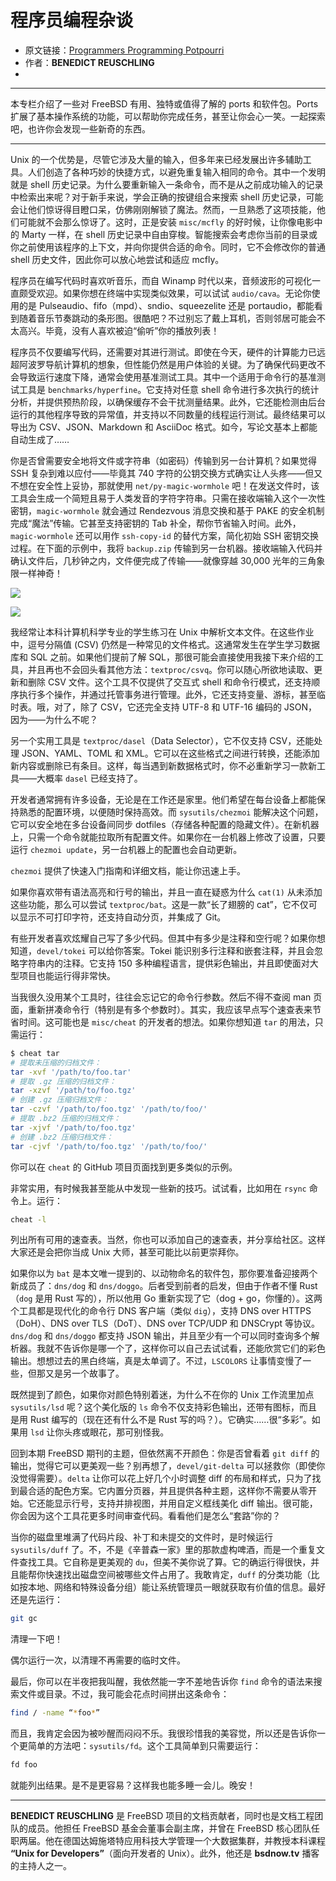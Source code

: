 # 程序员编程杂谈

- 原文链接：[Programmers Programming Potpourri](https://freebsdfoundation.org/wp-content/uploads/2021/11/Programmers_Programming_Potpourri.pdf)
- 作者：**BENEDICT REUSCHLING**
- 
---

本专栏介绍了一些对 FreeBSD 有用、独特或值得了解的 ports 和软件包。Ports 扩展了基本操作系统的功能，可以帮助你完成任务，甚至让你会心一笑。一起探索吧，也许你会发现一些新奇的东西。

---

Unix 的一个优势是，尽管它涉及大量的输入，但多年来已经发展出许多辅助工具。人们创造了各种巧妙的快捷方式，以避免重复输入相同的命令。其中一个发明就是 shell 历史记录。为什么要重新输入一条命令，而不是从之前成功输入的记录中检索出来呢？对于新手来说，学会正确的按键组合来搜索 shell 历史记录，可能会让他们惊讶得目瞪口呆，仿佛刚刚解锁了魔法。然而，一旦熟悉了这项技能，他们可能就不会那么惊讶了。这时，正是安装 `misc/mcfly` 的好时候，让你像电影中的 Marty 一样，在 shell 历史记录中自由穿梭。智能搜索会考虑你当前的目录或你之前使用该程序的上下文，并向你提供合适的命令。同时，它不会修改你的普通 shell 历史文件，因此你可以放心地尝试和适应 mcfly。

程序员在编写代码时喜欢听音乐，而自 Winamp 时代以来，音频波形的可视化一直颇受欢迎。如果你想在终端中实现类似效果，可以试试 `audio/cava`。无论你使用的是 Pulseaudio、fifo（mpd）、sndio、squeezelite 还是 portaudio，都能看到随着音乐节奏跳动的条形图。很酷吧？不过别忘了戴上耳机，否则邻居可能会不太高兴。毕竟，没有人喜欢被迫“偷听”你的播放列表！

程序员不仅要编写代码，还需要对其进行测试。即使在今天，硬件的计算能力已远超阿波罗导航计算机的想象，但性能仍然是用户体验的关键。为了确保代码更改不会导致运行速度下降，通常会使用基准测试工具。其中一个适用于命令行的基准测试工具是 `benchmarks/hyperfine`。它支持对任意 shell 命令进行多次执行的统计分析，并提供预热阶段，以确保缓存不会干扰测量结果。此外，它还能检测由后台运行的其他程序导致的异常值，并支持以不同数量的线程运行测试。最终结果可以导出为 CSV、JSON、Markdown 和 AsciiDoc 格式。如今，写论文基本上都能自动生成了……

你是否曾需要安全地将文件或字符串（如密码）传输到另一台计算机？如果觉得 SSH 复杂到难以应付——毕竟其 740 字符的公钥交换方式确实让人头疼——但又不想在安全性上妥协，那就使用 `net/py-magic-wormhole` 吧！在发送文件时，该工具会生成一个简短且易于人类发音的字符字符串。只需在接收端输入这个一次性密钥，`magic-wormhole` 就会通过 Rendezvous 消息交换和基于 PAKE 的安全机制完成“魔法”传输。它甚至支持密钥的 Tab 补全，帮你节省输入时间。此外，`magic-wormhole` 还可以用作 `ssh-copy-id` 的替代方案，简化初始 SSH 密钥交换过程。在下面的示例中，我将 `backup.zip` 传输到另一台机器。接收端输入代码并确认文件后，几秒钟之内，文件便完成了传输——就像穿越 30,000 光年的三角象限一样神奇！

![](https://github.com/user-attachments/assets/2b97349e-5bd4-4426-95e0-fb7dbb83cefa)

![](https://github.com/user-attachments/assets/d1b22eee-d644-42ed-9020-7d6c613426ae)

我经常让本科计算机科学专业的学生练习在 Unix 中解析文本文件。在这些作业中，逗号分隔值 (CSV) 仍然是一种常见的文件格式。这通常发生在学生学习数据库和 SQL 之前。如果他们提前了解 SQL，那很可能会直接使用我接下来介绍的工具，并且再也不会回头看其他方法：`textproc/csvq`。你可以随心所欲地读取、更新和删除 CSV 文件。这个工具不仅提供了交互式 shell 和命令行模式，还支持顺序执行多个操作，并通过托管事务进行管理。此外，它还支持变量、游标，甚至临时表。哦，对了，除了 CSV，它还完全支持 UTF-8 和 UTF-16 编码的 JSON，因为——为什么不呢？

另一个实用工具是 `textproc/dasel`（Data Selector），它不仅支持 CSV，还能处理 JSON、YAML、TOML 和 XML。它可以在这些格式之间进行转换，还能添加新内容或删除已有条目。这样，每当遇到新数据格式时，你不必重新学习一款新工具——大概率 `dasel` 已经支持了。

开发者通常拥有许多设备，无论是在工作还是家里。他们希望在每台设备上都能保持熟悉的配置环境，以便随时保持高效。而 `sysutils/chezmoi` 能解决这个问题，它可以安全地在多台设备间同步 dotfiles（存储各种配置的隐藏文件）。在新机器上，只需一个命令就能拉取所有配置文件。如果你在一台机器上修改了设置，只要运行 `chezmoi update`，另一台机器上的配置也会自动更新。

`chezmoi` 提供了快速入门指南和详细文档，能让你迅速上手。

如果你喜欢带有语法高亮和行号的输出，并且一直在疑惑为什么 `cat(1)` 从未添加这些功能，那么可以尝试 `textproc/bat`。这是一款“长了翅膀的 cat”，它不仅可以显示不可打印字符，还支持自动分页，并集成了 Git。

有些开发者喜欢炫耀自己写了多少代码。但其中有多少是注释和空行呢？如果你想知道，`devel/tokei` 可以给你答案。Tokei 能识别多行注释和嵌套注释，并且会忽略字符串内的注释。它支持 150 多种编程语言，提供彩色输出，并且即使面对大型项目也能运行得非常快。

当我很久没用某个工具时，往往会忘记它的命令行参数。然后不得不查阅 man 页面，重新拼凑命令行（特别是有多个参数时）。其实，我应该早点写个速查表来节省时间。这可能也是 `misc/cheat` 的开发者的想法。如果你想知道 `tar` 的用法，只需运行：

```sh
$ cheat tar
# 提取未压缩的归档文件：
tar -xvf '/path/to/foo.tar'
# 提取 .gz 压缩的归档文件：
tar -xzvf '/path/to/foo.tgz'
# 创建 .gz 压缩归档文件：
tar -czvf '/path/to/foo.tgz' '/path/to/foo/'
# 提取 .bz2 压缩的归档文件：
tar -xjvf '/path/to/foo.tgz'
# 创建 .bz2 压缩归档文件：
tar -cjvf '/path/to/foo.tgz' '/path/to/foo/'
```

你可以在 `cheat` 的 GitHub 项目页面找到更多类似的示例。

非常实用，有时候我甚至能从中发现一些新的技巧。试试看，比如用在 `rsync` 命令上。运行：

```sh
cheat -l
```

列出所有可用的速查表。当然，你也可以添加自己的速查表，并分享给社区。这样大家还是会把你当成 Unix 大师，甚至可能比以前更崇拜你。

如果你以为 `bat` 是本文唯一提到的、以动物命名的软件包，那你要准备迎接两个新成员了：`dns/dog` 和 `dns/doggo`。后者受到前者的启发，但由于作者不懂 Rust（`dog` 是用 Rust 写的），所以他用 Go 重新实现了它（dog + go，你懂的）。这两个工具都是现代化的命令行 DNS 客户端（类似 `dig`），支持 DNS over HTTPS（DoH）、DNS over TLS（DoT）、DNS over TCP/UDP 和 DNSCrypt 等协议。`dns/dog` 和 `dns/doggo` 都支持 JSON 输出，并且至少有一个可以同时查询多个解析器。我就不告诉你是哪一个了，这样你可以自己去试试看，还能欣赏它们的彩色输出。想想过去的黑白终端，真是太单调了。不过，`LSCOLORS` 让事情变慢了一些，但那又是另一个故事了。

既然提到了颜色，如果你对颜色特别着迷，为什么不在你的 Unix 工作流里加点 `sysutils/lsd` 呢？这个美化版的 `ls` 命令不仅支持彩色输出，还带有图标，而且是用 Rust 编写的（现在还有什么不是 Rust 写的吗？）。它确实……很“多彩”。如果用 `lsd` 让你头疼或眼花，那可别怪我。

回到本期 FreeBSD 期刊的主题，但依然离不开颜色：你是否曾看着 `git diff` 的输出，觉得它可以更美观一些？别再想了，`devel/git-delta` 可以拯救你（即使你没觉得需要）。`delta` 让你可以花上好几个小时调整 diff 的布局和样式，只为了找到最合适的配色方案。它内置分页器，并且提供各种主题，这样你不需要从零开始。它还能显示行号，支持并排视图，并用自定义框线美化 diff 输出。很可能，你会因为这个工具花更多时间审查代码。看看他们是怎么“套路”你的？

当你的磁盘里堆满了代码片段、补丁和未提交的文件时，是时候运行 `sysutils/duff` 了。不，不是《辛普森一家》里的那款虚构啤酒，而是一个重复文件查找工具。它自称是更美观的 `du`，但美不美你说了算。它的确运行得很快，并且能帮你快速找出磁盘空间被哪些文件占用了。我敢肯定，`duff` 的分类功能（比如按本地、网络和特殊设备分组）能让系统管理员一眼就获取有价值的信息。最好还是先运行：

```sh
git gc
```

清理一下吧！

偶尔运行一次，以清理不再需要的临时文件。

最后，你可以在半夜把我叫醒，我依然能一字不差地告诉你 `find` 命令的语法来搜索文件或目录。不过，我可能会花点时间拼出这条命令：

```sh
find / -name “*foo*”
```

而且，我肯定会因为被吵醒而闷闷不乐。我很珍惜我的美容觉，所以还是告诉你一个更简单的方法吧：`sysutils/fd`。这个工具简单到只需要运行：

```sh
fd foo
```

就能列出结果。是不是更容易？这样我也能多睡一会儿。晚安！

---

**BENEDICT REUSCHLING** 是 FreeBSD 项目的文档贡献者，同时也是文档工程团队的成员。他担任 FreeBSD 基金会董事会副主席，并曾在 FreeBSD 核心团队任职两届。他在德国达姆施塔特应用科技大学管理一个大数据集群，并教授本科课程 **“Unix for Developers”**（面向开发者的 Unix）。此外，他还是 **bsdnow.tv** 播客的主持人之一。
